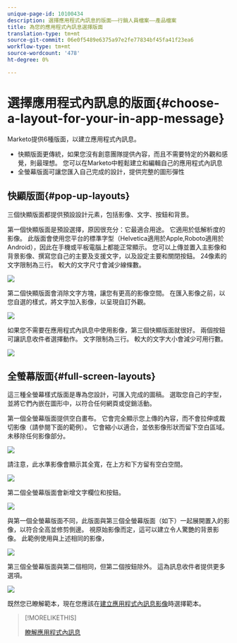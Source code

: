```yaml
---
unique-page-id: 10100434
description: 選擇應用程式內訊息的版面——行銷人員檔案——產品檔案
title: 為您的應用程式內訊息選擇版面
translation-type: tm+mt
source-git-commit: 06e0f5489e6375a97e2fe77834bf45fa41f23ea6
workflow-type: tm+mt
source-wordcount: '478'
ht-degree: 0%

---
```



# 選擇應用程式內訊息的版面{#choose-a-layout-for-your-in-app-message}

Marketo提供6種版面，以建立應用程式內訊息。

* 快顯版面更傳統，如果您沒有創意團隊提供內容，而且不需要特定的外觀和感覺，則最理想。 您可以在Marketo中輕鬆建立和編輯自己的應用程式內訊息
* 全螢幕版面可讓您匯入自己完成的設計，提供完整的圖形彈性

## 快顯版面{#pop-up-layouts}

三個快顯版面都提供預設設計元素，包括影像、文字、按鈕和背景。

第一個快顯版面是預設選擇，原因很充分：它最適合用途。 它適用於低解析度的影像。 此版面會使用您平台的標準字型（Helvetica適用於Apple,Roboto適用於Android），因此在手機或平板電腦上都能正常顯示。 您可以上傳並置入主影像和背景影像、撰寫您自己的主要及支援文字，以及設定主要和關閉按鈕。 24像素的文字限制為三行。 較大的文字尺寸會減少線條數。

![](assets/image2016-5-9-13-3a3-3a48.png)

第二個快顯版面會消除文字方塊，讓您有更高的影像空間。 在匯入影像之前，以您自選的樣式，將文字加入影像，以呈現自訂外觀。

![](assets/image2016-5-9-13-3a4-3a43.png)

如果您不需要在應用程式內訊息中使用影像，第三個快顯版面就很好。 兩個按鈕可讓訊息收件者選擇動作。 文字限制為三行。 較大的文字大小會減少可用行數。

![](assets/image2016-5-9-13-3a7-3a33.png)

## 全螢幕版面{#full-screen-layouts}

這三種全螢幕樣式版面是專為您設計，可匯入完成的圖稿。 選取您自己的字型，並將它們內嵌在圖形中，以符合任何網頁或促銷活動。

第一個全螢幕版面提供空白畫布。 它會完全顯示您上傳的內容，而不會拉伸或裁切影像（請參閱下面的範例）。 它會縮小以適合，並依影像形狀而留下空白區域。 未移除任何影像部分。

![](assets/image2016-5-9-13-3a9-3a26.png)

請注意，此水準影像會顯示其全寬，在上方和下方留有空白空間。

![](assets/image2016-5-9-13-3a29-3a46.png)

第二個全螢幕版面會新增文字欄位和按鈕。

![](assets/image2016-5-9-13-3a10-3a27.png)

與第一個全螢幕版面不同，此版面與第三個全螢幕版面（如下）一起展開置入的影像，以符合全高並修剪側邊。 視原始影像而定，這可以建立令人驚艷的背景影像。 此範例使用與上述相同的影像，

![](assets/image2016-5-9-14-3a0-3a36.png)

第三個全螢幕版面與第二個相同，但第二個按鈕除外。 這為訊息收件者提供更多選項。

![](assets/image2016-5-9-13-3a11-3a35.png)

既然您已瞭解範本，現在您應該在[建立應用程式內訊息影像](/help/marketo/product-docs/mobile-marketing/in-app-messages/creating-in-app-messages/add-in-app-message-images.md)時選擇範本。

>[!MORELIKETHIS]
>
>[瞭解應用程式內訊息](/help/marketo/product-docs/mobile-marketing/in-app-messages/understanding-in-app-messages.md)
